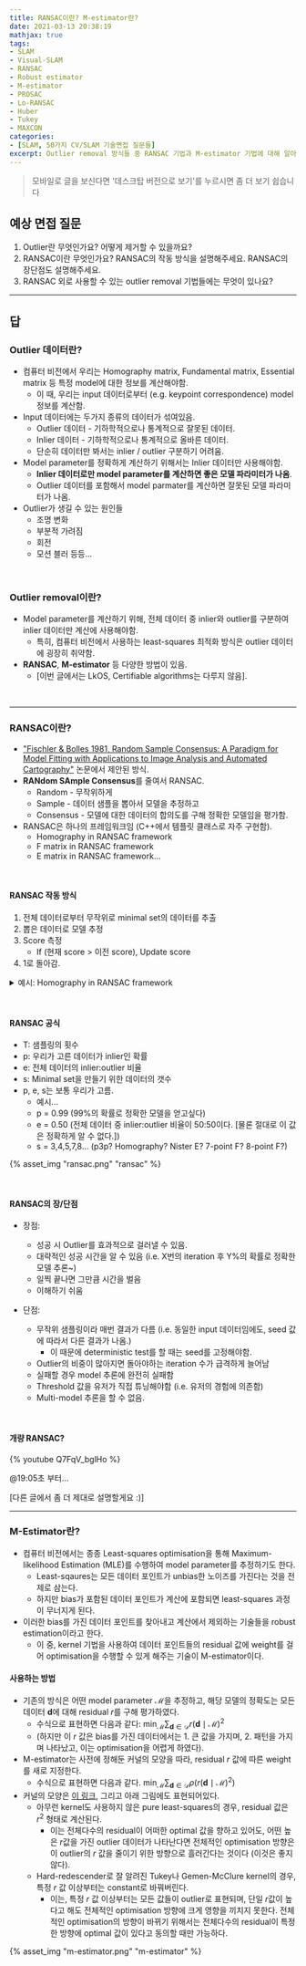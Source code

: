 ```yaml
---
title: RANSAC이란? M-estimator란?  
date: 2021-03-13 20:38:19
mathjax: true
tags: 
- SLAM
- Visual-SLAM
- RANSAC
- Robust estimator
- M-estimator
- PROSAC
- Lo-RANSAC
- Huber
- Tukey
- MAXCON
categories: 
- [SLAM, 50가지 CV/SLAM 기술면접 질문들]
excerpt: Outlier removal 방식들 중 RANSAC 기법과 M-estimator 기법에 대해 알아봅니다.
---
```


> 모바일로 글을 보신다면 '데스크탑 버전으로 보기'를 누르시면 좀 더 보기 쉽습니다

## 예상 면접 질문  

1. Outlier란 무엇인가요? 어떻게 제거할 수 있을까요?
2. RANSAC이란 무엇인가요? RANSAC의 작동 방식을 설명해주세요. RANSAC의 장단점도 설명해주세요.
3. RANSAC 외로 사용할 수 있는 outlier removal 기법들에는 무엇이 있나요?

---

## 답

### Outlier 데이터란?

- 컴퓨터 비전에서 우리는 Homography matrix, Fundamental matrix, Essential matrix 등 특정 model에 대한 정보를 계산해야함.
  - 이 때, 우리는 input 데이터로부터 (e.g. keypoint correspondence) model 정보를 계산함.
- Input 데이터에는 두가지 종류의 데이터가 섞여있음.
  - Outlier 데이터 - 기하학적으로나 통계적으로 잘못된 데이터.
  - Inlier 데이터 - 기하학적으로나 통계적으로 올바른 데이터.
  - 단순히 데이터만 봐서는 inlier / outlier 구분하기 어려움.
- Model parameter를 정확하게 계산하기 위해서는 Inlier 데이터만 사용해야함.
  - **Inlier 데이터로만 model parameter를 계산하면 좋은 모델 파라미터가 나옴**.
  - Outlier 데이터를 포함해서 model parmater를 계산하면 잘못된 모델 파라미터가 나옴.
- Outlier가 생길 수 있는 원인들
  - 조명 변화
  - 부분적 가려짐
  - 회전
  - 모션 블러 등등...

&nbsp;

### Outlier removal이란?

- Model parameter를 계산하기 위해, 전체 데이터 중 inlier와 outlier를 구분하여 inlier 데이터만 계산에 사용해야함.
  - 특히, 컴퓨터 비전에서 사용하는 least-squares 최적화 방식은 outlier 데이터에 굉장히 취약함.
- **RANSAC**, **M-estimator** 등 다양한 방법이 있음.
  - [이번 글에서는 LkOS, Certifiable algorithms는 다루지 않음].

&nbsp;

---

### RANSAC이란?

- ["Fischler & Bolles 1981, Random Sample Consensus: A Paradigm for Model Fitting with Applications to Image Analysis and Automated Cartography"](http://www.cs.ait.ac.th/~mdailey/cvreadings/Fischler-RANSAC.pdf) 논문에서 제안된 방식.
- **RANdom SAmple Consensus**를 줄여서 RANSAC.
  - Random - 무작위하게
  - Sample - 데이터 샘플을 뽑아서 모델을 추정하고
  - Consensus - 모델에 대한 데이터의 합의도를 구해 정확한 모델임을 평가함.
- RANSAC은 하나의 프레임워크임 (C++에서 템플릿 클래스로 자주 구현함).
  - Homography in RANSAC framework
  - F matrix in RANSAC framework
  - E matrix in RANSAC framework...

&nbsp;

#### RANSAC 작동 방식

1. 전체 데이터로부터 무작위로 minimal set의 데이터를 추출
2. 뽑은 데이터로 모델 추정
3. Score 측정
   - If (현재 score > 이전 score), Update score
4. 1로 돌아감.

<details>
  <summary> 예시: Homography in RANSAC framework </summary>

---

##### 예시: Homography in RANSAC framework

1. 전체 데이터로부터 무작위로 4개의 데이터를 추출 (i.e. Homography matrix를 추정하는데 필요한 최소한의 데이터의 수는 4개)
2. 뽑은 데이터로 Homography matrix 추정
3. 해당 모델을 기반으로 전체 데이터에 대한 Reprojection error를 측정하고, error threshold를 넘지 않은 데이터의 수를 Score로 저장.
   - If (현재 score > 이전 score), Update score
4. 1로 돌아감.

- 100개의 input 데이터가 (i.e. keypoint correspondence) 있다고 해보자. 그리고 Error threshold는 3.0으로 셋팅했다고 해보자.
- 첫번째 루프에서 100개 데이터 중 4개를 무작위로 뽑는다.
  - 이 4개의 데이터를 기반으로 Homography matrix를 계산한다.
  - 해당 Homography matrix를 모든 input 데이터에 적용한다. Keypoint correspondence이기 때문에, 1번 이미지로부터 나온 keypoint의 위치 값에 homography matrix를 곱하면 2번 이미지 위의 keypoint 위치를 추정할 것이다. 하지만 실제 위치와는 조금 차이가 있을 것인데 (i.e. reprojection error), 이 차이를 구하여 error threshold를 넘는지 확인한다.
  - 계산을 해봤더니 10개의 데이터가 error treshold를 넘지 않았다고 해보자. 우리는 이 데이터의 갯수를 'inlier의 수'로 취급하며, 이 값을 우리는 'best model score'로 저장한다.
- 두번째 루프를 시작한다. 다시 100개 데이터 중 4개를 무작위로 뽑는다.
  - 이 4개의 데이터를 기반으로 Homography matrix를 계산한다.
  - 다시 해당 homography matrix를 모든 input 데이터에 적용하고 inlier의 수를 측정한다.
  - 이번에는 50개의 inlier 데이터가 측정되었고, 지난 루프의 10개보다 더 많다. 즉, 이 모델은 지난 루프보다 더 정확한 모델이니, 이 값을 'best model score'로 저장한다.
- 세번째 루프를 시작한다. 다시 100개 데이터 중 4개를 무작위로 뽑는다.
  - 이 4개의 데이터를 기반으로 Homography matrix를 계산한다.
  - 다시 해당 homography matrix를 모든 input 데이터에 적용하고 inlier의 수를 측정한다.
  - 이번에는 25개의 inlier 데이터가 측정되었고, 지난 루프의 50개보다 적다. 즉, 이 모델은 지난 루프보다 더 부정확한 모델이니, 'best model score'는 변하지 않는다.
- 이 과정을 반복한다.

---

</details>

&nbsp;

#### RANSAC 공식

- T: 샘플링의 횟수
- p: 우리가 고른 데이터가 inlier인 확률
- e: 전체 데이터의 inlier:outlier 비율
- s: Minimal set을 만들기 위한 데이터의 갯수
- p, e, s는 보통 우리가 고름.
  - 예시...
  - p = 0.99 (99%의 확률로 정확한 모델을 얻고싶다)
  - e = 0.50 (전체 데이터 중 inlier:outlier 비율이 50:50이다. [물론 절대로 이 값은 정확하게 알 수 없다.])
  - s = 3,4,5,7,8... (p3p? Homography? Nister E? 7-point F? 8-point F?)

{% asset_img "ransac.png" "ransac" %}

&nbsp;

#### RANSAC의 장/단점

- 장점:
  - 성공 시 Outlier를 효과적으로 걸러낼 수 있음.
  - 대략적인 성공 시간을 알 수 있음 (i.e. X번의 iteration 후 Y%의 확률로 정확한 모델 추론~)
  - 일찍 끝나면 그만큼 시간을 벌음
  - 이해하기 쉬움

- 단점:
  - 무작위 샘플링이라 매번 결과가 다름 (i.e. 동일한 input 데이터임에도, seed 값에 따라서 다른 결과가 나옴.)
    - 이 때문에 deterministic test를 할 때는 seed를 고정해야함.
  - Outlier의 비중이 많아지면 돌아야하는 iteration 수가 급격하게 늘어남
  - 실패할 경우 model 추론에 완전히 실패함
  - Threshold 값을 유저가 직접 튜닝해야함 (i.e. 유저의 경험에 의존함)
  - Multi-model 추론을 할 수 없음.

&nbsp;

#### 개량 RANSAC?

{% youtube Q7FqV_bglHo %}

@19:05초 부터...

[다른 글에서 좀 더 제대로 설명할게요 :)]

---

### M-Estimator란?

- 컴퓨터 비전에서는 종종 Least-squares optimisation을 통해 Maximum-likelihood Estimation (MLE)를 수행하여 model parameter를 추정하기도 한다.
  - Least-sqaures는 모든 데이터 포인트가 unbias한 노이즈를 가진다는 것을 전제로 삼는다.
  - 하지만 bias가 포함된 데이터 포인트가 계산에 포함되면 least-squares 과정이 무너지게 된다.
- 이러한 bias를 가진 데이터 포인트를 찾아내고 계산에서 제외하는 기술들을 robust estimation이라고 한다.
  - 이 중, kernel 기법을 사용하여 데이터 포인트들의 residual 값에 weight를 걸어 optimisation을 수행할 수 있게 해주는 기술이 M-estimator이다.

#### 사용하는 방법

- 기존의 방식은 어떤 model parameter $\mathcal{M}$을 추정하고, 해당 모델의 정확도는 모든 데이터 $\mathbf{d}$에 대해 residual $r$를 구해 평가하였다.
  - 수식으로 표현하면 다음과 같다: $\min_{\mathcal{M}}\sum_{\mathbf{d}\in\mathcal{D}}r(\mathbf{d}\mid\mathcal{M})^{2}$
  - (하지만 이 $r$ 값은 bias를 가진 데이터에서는 1. 큰 값을 가지며, 2. 패턴을 가지며 나타났고, 이는 optimisation을 어렵게 하였다).
- M-estimator는 사전에 정해둔 커널의 모양을 따라, residual $r$ 값에 따른 weight를 새로 지정한다.
  - 수식으로 표현하면 다음과 같다. $\min_{\mathcal{M}}\sum_{\mathbf{d}\in\mathcal{D}}\rho(r(\mathbf{d}\mid\mathcal{M})^{2})$
- 커널의 모양은 [이 링크](http://www-sop.inria.fr/odyssee/software/old_robotvis/Tutorial-Estim/node24.html), 그리고 아래 그림에도 표현되어있다.
  - 아무런 kernel도 사용하지 않은 pure least-squares의 경우, residual 값은 $r^2$ 형태로 계산된다.
    - 이는 전체다수의 residual이 어떠한 optimal 값을 향하고 있어도, 어떤 높은 $r$값을 가진 outlier 데이터가 나타난다면 전체적인 optimisation 방향은 이 outlier의 $r$ 값을 줄이기 위한 방향으로 흘러간다는 것이다 (이것은 좋지 않다).
  - Hard-redescender로 잘 알려진 Tukey나 Gemen-McClure kernel의 경우, 특정 $r$ 값 이상부터는 constant로 바꿔버린다.
    - 이는, 특정 $r$ 값 이상부터는 모든 값들이 outlier로 표현되며, 단일 $r$값이 높다고 해도 전체적인 optimisation 방향에 크게 영향을 끼치지 못한다. 전체적인 optimisation의 방향이 바뀌기 위해서는 전체다수의 residual이 특정한 방향에 optimal 값이 있다고 동의할 때만 가능하다. 

{% asset_img "m-estimator.png" "m-estimator" %}

